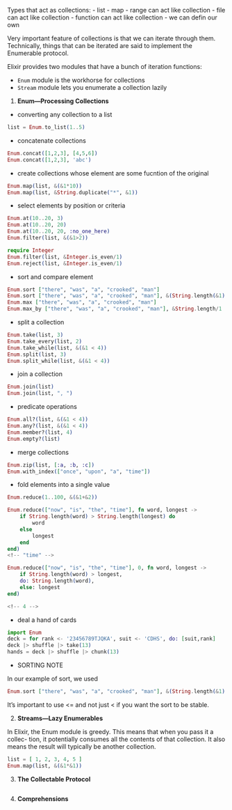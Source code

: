 Types that act as collections:
    - list
    - map
    - range can act like collection
    - file can act like collection
    - function can act like collection
    - we can defin our own

Very important feature of collections is that we can iterate through them.
Technically, things that can be iterated are said to implement the Enumerable protocol.

Elixir provides two modules that have a bunch of iteration functions:
- `Enum` module is the workhorse for collections
- `Stream` module lets you enumerate a collection lazily

1. **Enum—Processing Collections**

- converting any collection to a list
```elixir
list = Enum.to_list(1..5)
```

- concatenate collections
```elixir
Enum.concat([1,2,3], [4,5,6])
Enum.concat([1,2,3], 'abc')
```

- create collections whose element are some fucntion of the original
```elixir
Enum.map(list, &(&1*10))
Enum.map(list, &String.duplicate("*", &1))
```

- select elements by position or criteria
```elixir
Enum.at(10..20, 3)
Enum.at(10..20, 20)
Enum.at(10..20, 20, :no_one_here)
Enum.filter(list, &(&1>2))

require Integer
Enum.filter(list, &Integer.is_even/1)
Enum.reject(list, &Integer.is_even/1)
```

- sort and compare element
```elixir
Enum.sort ["there", "was", "a", "crooked", "man"]
Enum.sort ["there", "was", "a", "crooked", "man"], &(String.length(&1) <= String.length(&2))
Enum.max ["there", "was", "a", "crooked", "man"]
Enum.max_by ["there", "was", "a", "crooked", "man"], &String.length/1
```

- split a collection
```elixir
Enum.take(list, 3)
Enum.take_every(list, 2)
Enum.take_while(list, &(&1 < 4))
Enum.split(list, 3)
Enum.split_while(list, &(&1 < 4))
```

- join a collection
```elixir
Enum.join(list)
Enum.join(list, ", ")
```

- predicate operations
```elixir
Enum.all?(list, &(&1 < 4))
Enum.any?(list, &(&1 < 4))
Enum.member?(list, 4)
Enum.empty?(list)
```

- merge collections
```elixir
Enum.zip(list, [:a, :b, :c])
Enum.with_index(["once", "upon", "a", "time"])
```

- fold elements into a single value
```elixir
Enum.reduce(1..100, &(&1+&2))

Enum.reduce(["now", "is", "the", "time"], fn word, longest ->
    if String.length(word) > String.length(longest) do
        word
    else
        longest
    end
end)
<!-- "time" -->

Enum.reduce(["now", "is", "the", "time"], 0, fn word, longest ->
    if String.length(word) > longest, 
    do: String.length(word),
    else: longest
end)

<!-- 4 -->
```


- deal a hand of cards
```elixir
import Enum
deck = for rank <- '23456789TJQKA', suit <- 'CDHS', do: [suit,rank]
deck |> shuffle |> take(13)
hands = deck |> shuffle |> chunk(13)
```

- SORTING NOTE

In our example of sort, we used
```elixir
Enum.sort ["there", "was", "a", "crooked", "man"], &(String.length(&1) <= String.length(&2))
```
It’s important to use <= and not just < if you want the sort to be stable.

2. **Streams—Lazy Enumerables**

In Elixir, the Enum module is greedy. This means that when you pass it a collec- tion, it potentially consumes all the contents of that collection. It also means the result will typically be another collection.

```elixir
list = [ 1, 2, 3, 4, 5 ]
Enum.map(list, &(&1*&1))

```
3. **The Collectable Protocol**
```elixir
```
4. **Comprehensions**
```elixir
```